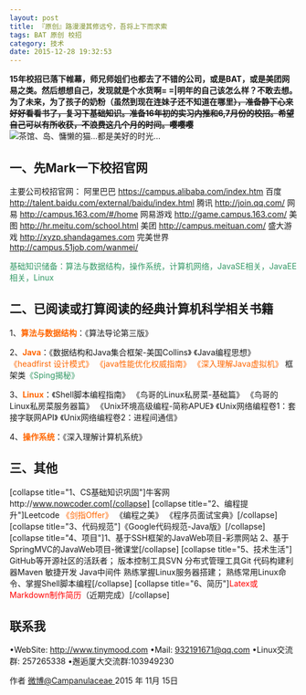 ```yaml
---
layout: post
title: 『原创』路漫漫其修远兮，吾将上下而求索
tags: BAT 原创 校招
category: 技术
date: 2015-12-28 19:32:53
---
```


**15年校招已落下帷幕，师兄师姐们也都去了不错的公司，或是BAT，或是美团网易之类。然后想想自己，发现就是个水货啊= =|明年的自己该怎么样？不敢去想。为了未来，为了孩子的奶粉（虽然到现在连妹子还不知道在哪里~~），准备静下心来好好看看书了，复习下基础知识。准备16年初的实习内推和6,7月份的校招。希望自己可以有所收获，不浪费这几个月的时间。嘤嘤嘤~~**
![](http://7xlkoc.com1.z0.glb.clouddn.com/campus0.png "茶馆、岛、慵懒的猫...都是美好的时光...")

## 一、先Mark一下校招官网

主要公司校招官网：
阿里巴巴 https://campus.alibaba.com/index.htm
百度 http://talent.baidu.com/external/baidu/index.html
腾讯 http://join.qq.com/
网易 http://campus.163.com/#/home
网易游戏 http://game.campus.163.com/
美图 http://hr.meitu.com/school.html
美团 http://campus.meituan.com/
盛大游戏 http://xyzp.shandagames.com
完美世界 http://campus.51job.com/wanmei/

<span style="color: #339966;">基础知识储备：算法与数据结构，操作系统，计算机网络，JavaSE相关，JavaEE相关，Linux</span>

## 二、已阅读或打算阅读的经典计算机科学相关书籍

1、<span style="color: #ff6600;">**算法与数据结构**</span>：《算法导论第三版》

2、**<span style="color: #ff6600;">Java</span>**：《数据结构和Java集合框架-美国Collins》 《Java编程思想》 <span style="color: #ff6600;">《headfirst 设计模式》</span> <span style="color: #ff6600;">《java性能优化权威指南》</span> <span style="color: #ff6600;">《深入理解Java虚拟机》</span> 框架类<span style="color: #339966;">《Sping揭秘》</span>

3、**<span style="color: #ff6600;">Linux</span>**：《Shell脚本编程指南》 《鸟哥的Linux私房菜-基础篇》 《鸟哥的Linux私房菜服务器篇》
《Unix环境高级编程-简称APUE》 《Unix网络编程卷1：套接字联网API》 《Unix网络编程卷2：进程间通信》

4、**<span style="color: #ff6600;">操作系统</span>**：《深入理解计算机系统》

## 三、其他

[collapse title="1、CS基础知识巩固"]牛客网http://www.nowcoder.com[/collapse]
[collapse title="2、编程提升"]Leetcode <span style="color: #ff6600;">《剑指Offer》</span> 《编程之美》 《程序员面试宝典》[/collapse]
[collapse title="3、代码规范"]《Google代码规范-Java版》[/collapse]
[collapse title="4、项目"]1、基于SSH框架的JavaWeb项目-彩票网站
2、基于SpringMVC的JavaWeb项目-微课堂[/collapse]
[collapse title="5、技术生活"]
GitHub等开源社区的活跃者；
版本控制工具SVN
分布式管理工具Git
代码构建利器Maven
敏捷开发
Java中间件
熟练掌握Linux服务器搭建；
熟练常用Linux命令、掌握Shell脚本编程[/collapse]
[collapse title="6、简历"]<span style="color: #ff0000;">Latex或Markdown制作简历</span>（近期完成）[/collapse]

## 联系我

•WebSite: http://www.tinymood.com
•Mail: 932191671@qq.com
•Linux交流群: 257265338
•邂逅厦大交流群:103949230

作者 [微博@Campanulaceae ](http://weibo.com/u/1662536394)
 2015 年 11月 15日